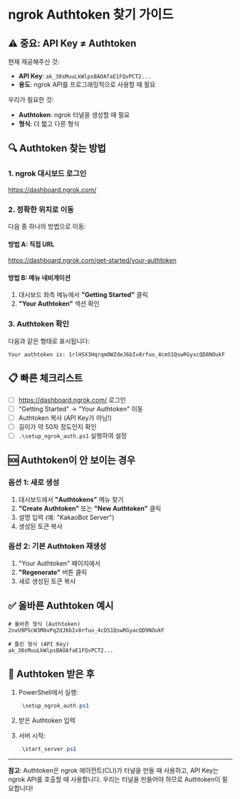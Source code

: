 # ngrok Authtoken 찾기 가이드

## ⚠️ 중요: API Key ≠ Authtoken

현재 제공해주신 것:
- **API Key**: `ak_30sMuuLkWlpsBAOAfaE1FQvPCT2...`
- **용도**: ngrok API를 프로그래밍적으로 사용할 때 필요

우리가 필요한 것:
- **Authtoken**: ngrok 터널을 생성할 때 필요
- **형식**: 더 짧고 다른 형식

## 🔍 Authtoken 찾는 방법

### 1. ngrok 대시보드 로그인
https://dashboard.ngrok.com/

### 2. 정확한 위치로 이동
다음 중 하나의 방법으로 이동:

#### 방법 A: 직접 URL
https://dashboard.ngrok.com/get-started/your-authtoken

#### 방법 B: 메뉴 네비게이션
1. 대시보드 좌측 메뉴에서 **"Getting Started"** 클릭
2. **"Your Authtoken"** 섹션 확인

### 3. Authtoken 확인
다음과 같은 형태로 표시됩니다:
```
Your authtoken is: 1rlHSX3HqrqmOWZdeJ6bIv8rfuo_4cmS1QswRGyxcQD8NOukF
```

## 📋 빠른 체크리스트

- [ ] https://dashboard.ngrok.com/ 로그인
- [ ] "Getting Started" → "Your Authtoken" 이동
- [ ] Authtoken 복사 (API Key가 아님!)
- [ ] 길이가 약 50자 정도인지 확인
- [ ] `.\setup_ngrok_auth.ps1` 실행하여 설정

## 🆘 Authtoken이 안 보이는 경우

### 옵션 1: 새로 생성
1. 대시보드에서 **"Authtokens"** 메뉴 찾기
2. **"Create Authtoken"** 또는 **"New Authtoken"** 클릭
3. 설명 입력 (예: "KakaoBot Server")
4. 생성된 토큰 복사

### 옵션 2: 기본 Authtoken 재생성
1. "Your Authtoken" 페이지에서
2. **"Regenerate"** 버튼 클릭
3. 새로 생성된 토큰 복사

## ✅ 올바른 Authtoken 예시

```
# 올바른 형식 (Authtoken)
2nxU9P5cW3M8vPqZdJ6bIv8rfuo_4cDS1QswRGyacQD9NOukF

# 틀린 형식 (API Key)
ak_30sMuuLkWlpsBAOAfaE1FQvPCT2...
```

## 🚀 Authtoken 받은 후

1. PowerShell에서 실행:
   ```powershell
   .\setup_ngrok_auth.ps1
   ```

2. 받은 Authtoken 입력

3. 서버 시작:
   ```powershell
   .\start_server.ps1
   ```

---

**참고**: Authtoken은 ngrok 에이전트(CLI)가 터널을 만들 때 사용하고, API Key는 ngrok API를 호출할 때 사용합니다. 우리는 터널을 만들어야 하므로 Authtoken이 필요합니다!